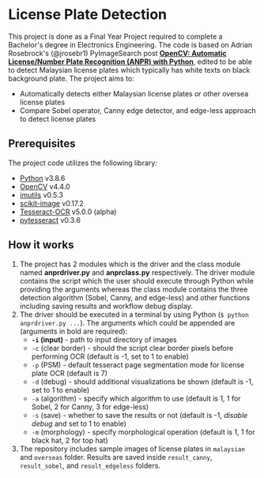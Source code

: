 # License Plate Detection
This project is done as a Final Year Project required to complete a Bachelor's degree in Electronics Engineering. The code is based on Adrian Rosebrock's (@jrosebr1) PyImageSearch post [**OpenCV: Automatic License/Number Plate Recognition (ANPR) with Python**](https://www.pyimagesearch.com/2020/09/21/opencv-automatic-license-number-plate-recognition-anpr-with-python/), edited to be able to detect Malaysian license plates which typically has white texts on black background plate. The project aims to:
* Automatically detects either Malaysian license plates or other oversea license plates
* Compare Sobel operator, Canny edge detector, and edge-less approach to detect license plates

## Prerequisites
The project code utilizes the following library:
* [Python](https://www.python.org/) v3.8.6
* [OpenCV](https://opencv.org/) v4.4.0
* [imutils](https://github.com/jrosebr1/imutils) v0.5.3
* [scikit-image](https://scikit-image.org/) v0.17.2
* [Tesseract-OCR](https://tesseract-ocr.github.io/tessdoc/) v5.0.0 (alpha)
* [pytesseract](https://github.com/madmaze/pytesseract) v0.3.6

## How it works
1. The project has 2 modules which is the driver and the class module named **anprdriver.py** and **anprclass.py** respectively. The driver module contains the script which the user should execute through Python while providing the arguments whereas the class module contains the three detection algorithm (Sobel, Canny, and edge-less) and other functions including saving results and workflow debug display.
2. The driver should be executed in a terminal by using Python (`$ python anprdriver.py ...`). The arguments which could be appended are (arguments in bold are required):
   - **`-i` (input)** - path to input directory of images
   - `-c` (clear border) - should the script clear border pixels before performing OCR (default is -1, set to 1 to enable)
   - `-p` (PSM) - default tesseract page segmentation mode for license plate OCR (default is 7)
   - `-d` (debug) - should additional visualizations be shown (default is -1, set to 1 to enable)
   - `-a` (algorithm) - specify which algorithm to use (default is 1, 1 for Sobel, 2 for Canny, 3 for edge-less)
   - `-s` (save) - whether to save the results or not (default is -1, *disable debug* and set to 1 to enable)
   - `-m` (morphology) - specify morphological operation (default is 1, 1 for black hat, 2 for top hat)
3. The repository includes sample images of license plates in `malaysian` and `overseas` folder. Results are saved inside `result_canny`, `result_sobel`, and `result_edgeless` folders.
